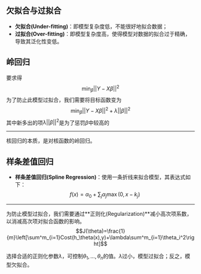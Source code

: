 ## 欠拟合与过拟合
- **欠拟合(Under-fitting)**：即模型复杂度低，不能很好地拟合数据；
- **过拟合(Over-fitting)**：即模型复杂度高，使得模型对数据的拟合过于精确，导致其泛化性变低。
## 岭回归
要求得
$$\min_{\beta}||Y-X\beta||^2$$
为了防止此模型过拟合，我们需要将目标函数变为
$$\min_{\beta}||Y-X\beta||^2+\lambda||\beta||^2$$
其中新多出的项$\lambda||\beta||^2$是为了惩罚$\beta$中较高的

---
核回归的本质，是对核函数的岭回归。

## 样条差值回归
- **样条差值回归(Spline Regression)**：使用一条折线来拟合模型，其表达式如下：
	$$f(x)=\alpha_0+\sum_{j}\alpha_j\max(0,x-k_j)$$
	

---
为防止模型过拟合，我们需要通过**正则化(Regularization)**减小高次项系数，以消减高次项对拟合函数的影响。
    $$J(\theta)=\frac{1}{m}\left[\sum^m_{i=1}Cost(h_\theta(x),y)+\lambda\sum^m_{i=1}\theta_i^2\right]$$

选择合适的正则化参数$\lambda$，可控制$\theta_1,...,\theta_n$的值。$\lambda$过小，模型过拟合；反之，模型欠拟合。